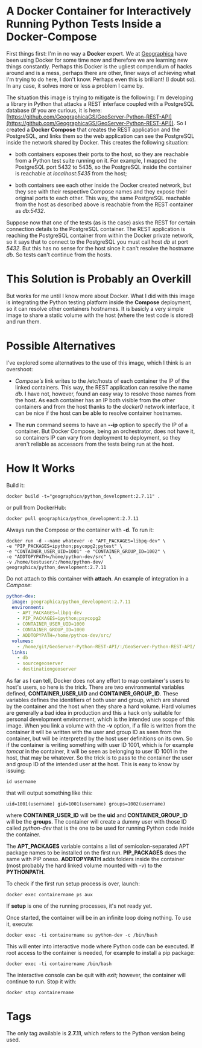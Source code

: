 # A Docker Container for Interactively Running Python Tests Inside a Docker-Compose

First things first: I'm in no way a __Docker__ expert. We at [Geographica](http://www.geographica.gs/en) have been using Docker for some time now and therefore we are learning new things constantly. Perhaps this Docker is the ugliest compendium of hacks around and is a mess, perhaps there are other, finer ways of achieving what I'm trying to do here, I don't know. Perhaps even this is brilliant! (I doubt so). In any case, it solves more or less a problem I came by.

The situation this image is trying to mitigate is the following: I'm developing a library in Python that attacks a REST interface coupled with a PostgreSQL database (if you are curious, it is here: [https://github.com/GeographicaGS/GeoServer-Python-REST-API](https://github.com/GeographicaGS/GeoServer-Python-REST-API)). So I created a __Docker Compose__ that creates the REST application and the PostgreSQL, and links them so the web application can see the PostgreSQL inside the network shared by Docker. This creates the following situation:

- both containers exposes their ports to the host, so they are reachable from a Python test suite running on it. For example, I mapped the PostgreSQL port 5432 to 5435, so the PostgreSQL inside the container is reachable at _localhost:5435_ from the host;

- both containers see each other inside the Docker created network, but they see with their respective Compose names and they expose their original ports to each other. This way, the same PostgreSQL reachable from the host as described above is reachable from the REST container as _db:5432_.

Suppose now that one of the tests (as is the case) asks the REST for certain connection details to the PostgreSQL container. The REST application is reaching the PostgreSQL container from within the Docker private network, so it says that to connect to the PostgreSQL you must call host _db_ at port _5432_. But this has no sense for the host since it can't resolve the hostname _db_. So tests can't continue from the hosts.

# This Solution is Probably an Overkill

But works for me until I know more about Docker. What I did with this image is integrating the Python testing platform inside the __Compose__ deployment, so it can resolve other containers hostnames. It is basicly a very simple image to share a static volume with the host (where the test code is stored) and run them.

# Possible Alternatives

I've explored some alternatives to the use of this image, which I think is an overshoot:

- _Compose's_ link writes to the /etc/hosts of each container the IP of the linked containers. This way, the REST application can resolve the name _db_. I have not, however, found an easy way to resolve those names from the host. As each container has an IP both visible from the other containers and from the host thanks to the _docker0_ network interface, it can be nice if the host can be able to resolve container hostnames.

- The __run__ command seems to have an __--ip__ option to specify the IP of a container. But Docker Compose, being an orchestrator, does not have it, so containers IP can vary from deployment to deployment, so they aren't reliable as accessors from the tests being run at the host.

# How It Works

Build it:

```Shell
docker build -t="geographica/python_development:2.7.11" .
```

or pull from DockerHub:

```Shell
docker pull geographica/python_development:2.7.11
```

Always run the Compose or the container with __-d__. To run it:

```Shell
docker run -d --name whatever -e "APT_PACKAGES=libpq-dev" \
-e "PIP_PACKAGES=ipython;psycopg2;pytest" \
-e "CONTAINER_USER_UID=1001" -e "CONTAINER_GROUP_ID=1002" \
-e "ADDTOPYPATH=/home/python-dev/src" \
-v /home/testuser/:/home/python-dev/ geographica/python_development:2.7.11
```

Do not attach to this container with __attach__. An example of integration in a _Compose_:

```yaml
python-dev:
  image: geographica/python_development:2.7.11
  environment:
    - APT_PACKAGES=libpq-dev
    - PIP_PACKAGES=ipython;psycopg2
    - CONTAINER_USER_UID=1000
    - CONTAINER_GROUP_ID=1000
	- ADDTOPYPATH=/home/python-dev/src/
  volumes:
    - /home/git/GeoServer-Python-REST-API/:/GeoServer-Python-REST-API/
  links:
    - db
    - sourcegeoserver
    - destinationgeoserver
```

As far as I can tell, Docker does not any effort to map container's users to host's users, so here is the trick. There are two environmental variables defined, __CONTAINER_USER_UID__ and __CONTAINER_GROUP_ID__. These variables defines the identifiers of both user and group, which are shared by the container and the host when they share a hard volume. Hard volumes are generally a bad idea in production and this a hack only suitable for personal development environment, which is the intended use scope of this image. When you link a volume with the __-v__ option, if a file is written from the container it will be written with the user and group ID as seen from the container, but will be interpreted by the host user definitions on its own. So if the container is writing something with user ID 1001, which is for example _tomcat_ in the container, it will be seen as belonging to user ID 1001 in the host, that may be whatever. So the trick is to pass to the container the user and group ID of the intended user at the host. This is easy to know by issuing:

```Shell
id username
```

that will output something like this:

```Shell
uid=1001(username) gid=1001(username) groups=1002(username)
```

where __CONTAINER_USER_ID__ will be the __uid__ and __CONTAINER_GROUP_ID__ will be the __groups__. The container will create a dummy user with those ID called _python-dev_ that is the one to be used for running Python code inside the container.

The __APT_PACKAGES__ variable contains a list of semicolon-separated APT package names to be installed on the first run. __PIP_PACKAGES__ does the same with PIP oneso. __ADDTOPYPATH__ adds folders inside the container (most probably the hard linked volume mounted with _-v_) to the __PYTHONPATH__.

To check if the first run setup process is over, launch:

```Shell
docker exec containername ps aux
```

If __setup__ is one of the running processes, it's not ready yet.

Once started, the container will be in an infinite loop doing nothing. To use it, execute:

```Shell
docker exec -ti containername su python-dev -c /bin/bash
```

This will enter into interactive mode where Python code can be executed. If root access to the container is needed, for example to install a pip package:

```Shell
docker exec -ti containername /bin/bash
```

The interactive console can be quit with _exit_; however, the container will continue to run. Stop it with:

```Shell
docker stop containername
```

# Tags

The only tag available is __2.7.11__, which refers to the Python version being used.
